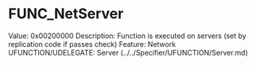 # FUNC_NetServer

Value: 0x00200000
Description: Function is executed on servers (set by replication code if passes check)
Feature: Network
UFUNCTION/UDELEGATE: Server (../../Specifier/UFUNCTION/Server.md)